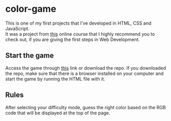 # color-game

This is one of my first projects that I've developed in HTML, CSS and JavaScript. \
It was a project from [this](https://www.udemy.com/the-web-developer-bootcamp/) online course that I highly recommend you to check out, if you are giving the first steps in Web Development.

## Start the game

Access the game through [this](https://www.udemy.com/the-web-developer-bootcamp/) link or download the repo.
If you downloaded the repo, make sure that there is a browser installed on your computer and start the game by running the HTML file with it.

## Rules
After selecting your difficulty mode, guess the right color based on the RGB code that will be displayed at the top of the page.
